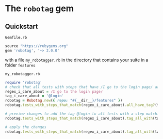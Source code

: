 # The `robotag` gem

## Quickstart

`Gemfile.rb`

```ruby
source "https://rubygems.org"
gem 'robotag', '~> 2.0.0'
```

with a file `my_robotagger.rb` in the directory that contains your suite in a folder `features`

`my_robotagger.rb`

```ruby
require 'robotag'
# check that all tests with steps that have /I go to the login page/ are tagged with @login
regex_i_care_about = /I go to the login page/
tag_i_care_about = '@login'
robotag = Robotag.new({ repo: "#{__dir__}/features" })
robotag.tests_with_steps_that_match(regex_i_care_about).all_have_tag?(tag_i_care_about).go!

# preview changes to add the tag @login to all tests with a step matching /I go to the login page/
robotag.tests_with_steps_that_match(regex_i_care_about).tag_all_with(tag_i_care_about).preview

# apply the changes
robotag.tests_with_steps_that_match(regex_i_care_about).tag_all_with(tag_i_care_about).go!
```